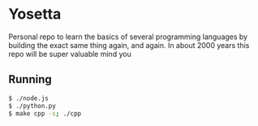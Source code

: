 # Yosetta

Personal repo to learn the basics of several programming languages by building the exact same thing again, and again. In about 2000 years this repo will be super valuable mind you

## Running

```bash
$ ./node.js
$ ./python.py
$ make cpp -s; ./cpp
```
